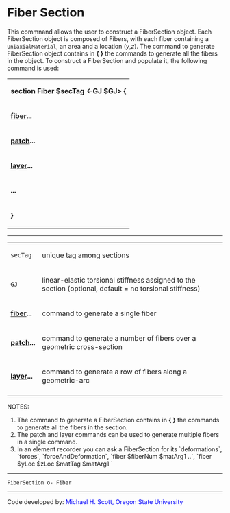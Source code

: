 # Fiber Section

This commnand allows the user to construct a FiberSection object.
Each FiberSection object is composed of Fibers, with each fiber
containing a `UniaxialMaterial`, an area and a location ($y$,$z$). The command
to generate FiberSection object contains in <strong>{ }</strong> the
commands to generate all the fibers in the object. To construct a
FiberSection and populate it, the following command is used:

<table>
<tbody>
<tr class="odd">
<td><p><strong>section Fiber $secTag &lt;-GJ $GJ&gt; {</strong></p></td>
</tr>
<tr class="even">
<td><p><strong><a href="fiber_Command" title="wikilink">
fiber</a>...</strong></p></td>
</tr>
<tr class="odd">
<td><p><strong><a href="patch_Command" title="wikilink">
patch</a>...</strong></p></td>
</tr>
<tr class="even">
<td><p><strong><a href="layer_Command" title="wikilink">
layer</a>...</strong></p></td>
</tr>
<tr class="odd">
<td><p><strong>...</strong></p></td>
</tr>
<tr class="even">
<td><p><strong>}</strong></p></td>
</tr>
</tbody>
</table>
<hr />
<table>
<tbody>
<tr class="odd">
<td><p><code class="parameter-table-variable">secTag</code></p></td>
<td><p>unique tag among sections</p></td>
</tr>
<tr class="even">
<td><p><code class="parameter-table-variable">GJ</code></p></td>
<td><p>linear-elastic torsional stiffness assigned to the section
(optional, default = no torsional stiffness)</p></td>
</tr>
<tr class="odd">
<td><p><strong><a href="fiber_Command" title="wikilink">
fiber</a>...</strong></p></td>
<td><p>command to generate a single fiber</p></td>
</tr>
<tr class="even">
<td><p><strong><a href="patch_Command" title="wikilink">
patch</a>...</strong></p></td>
<td><p>command to generate a number of fibers over a geometric
cross-section</p></td>
</tr>
<tr class="odd">
<td><p><strong><a href="layer_Command" title="wikilink">
layer</a>...</strong></p></td>
<td><p>command to generate a row of fibers along a
geometric-arc</p></td>
</tr>
<tr class="even">
<td></td>
<td></td>
</tr>
</tbody>
</table>

<p>NOTES:</p>
<ol>
<li>The command to generate a FiberSection contains in <strong>{ }</strong> 
  the commands to generate all the fibers in the section.</li>
<li>The patch and layer commands can be used to generate multiple fibers
  in a single command.</li>
<li>In an element recorder you can ask a FiberSection for its
  `deformations`, `forces`, `forceAndDeformation`, `fiber $fiberNum $matArg1 ..`, 
  `fiber $yLoc $zLoc $matTag $matArg1 `</li>
</ol>
<hr />

```plantuml
FiberSection o- Fiber 
```

<hr />

<p>Code developed by: <span style="color:blue"> Michael H. Scott, Oregon State University </span></p>

